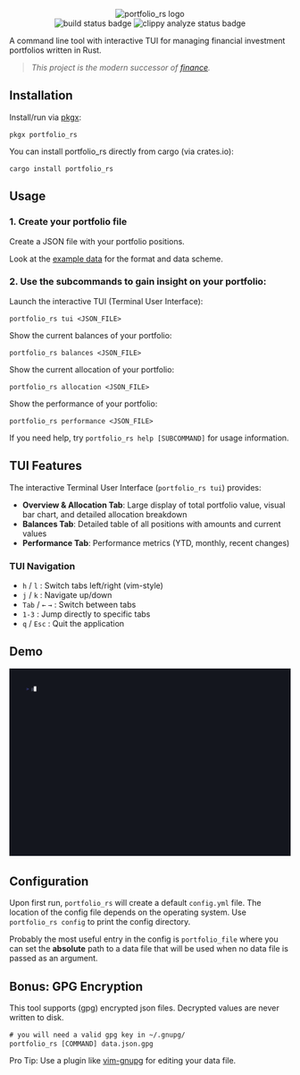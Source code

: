<p align="center">
    <img src="https://raw.githubusercontent.com/MarkusZoppelt/portfolio_rs/main/img/logo.png" alt="portfolio_rs logo"><br>
    <img src="https://github.com/markuszoppelt/portfolio_rs/actions/workflows/rust.yml/badge.svg" alt="build status badge">
	<img src="https://github.com/MarkusZoppelt/portfolio_rs/actions/workflows/rust-clippy.yml/badge.svg" alt="clippy analyze status badge">
</p>

A command line tool with interactive TUI for managing financial investment portfolios written in Rust.

> *This project is the modern successor of [finance](https://github.com/MarkusZoppelt/finance).*

## Installation

Install/run via [pkgx](https://pkgx.sh):

    pkgx portfolio_rs

You can install portfolio\_rs directly from cargo (via crates.io):

    cargo install portfolio_rs

## Usage 

### 1. Create your portfolio file
Create a JSON file with your portfolio positions.

Look at the [example data](example_data.json) for the format and data scheme.

### 2. Use the subcommands to gain insight on your portfolio:

Launch the interactive TUI (Terminal User Interface):

    portfolio_rs tui <JSON_FILE>

Show the current balances of your portfolio: 

    portfolio_rs balances <JSON_FILE>

Show the current allocation of your portfolio: 

    portfolio_rs allocation <JSON_FILE>

Show the performance of your portfolio:
    
    portfolio_rs performance <JSON_FILE>


If you need help, try `portfolio_rs help [SUBCOMMAND]` for usage information.

## TUI Features

The interactive Terminal User Interface (`portfolio_rs tui`) provides:

- **Overview & Allocation Tab**: Large display of total portfolio value, visual bar chart, and detailed allocation breakdown
- **Balances Tab**: Detailed table of all positions with amounts and current values  
- **Performance Tab**: Performance metrics (YTD, monthly, recent changes)

### TUI Navigation
- `h` / `l` : Switch tabs left/right (vim-style)
- `j` / `k` : Navigate up/down
- `Tab` / `←` `→` : Switch between tabs
- `1-3` : Jump directly to specific tabs
- `q` / `Esc` : Quit the application


## Demo
![demo](https://raw.githubusercontent.com/MarkusZoppelt/portfolio_rs/main/img/demo.gif)

## Configuration
Upon first run, `portfolio_rs` will create a default `config.yml` file.
The location of the config file depends on the operating system.
Use `portfolio_rs config` to print the config directory.

Probably the most useful entry in the config is `portfolio_file` where you can
set the **absolute** path to a data file that will be used when no data file is
passed as an argument.

## Bonus: GPG Encryption
This tool supports (gpg) encrypted json files.
Decrypted values are never written to disk.

    # you will need a valid gpg key in ~/.gnupg/
    portfolio_rs [COMMAND] data.json.gpg

Pro Tip: Use a plugin like [vim-gnupg](https://github.com/jamessan/vim-gnupg)
for editing your data file.
